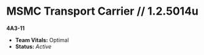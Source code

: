 # MSMC Transport Carrier // 1.2.5014u

**4A3-11** 
- **Team Vitals:** Optimal
- **Status:** *Active*
